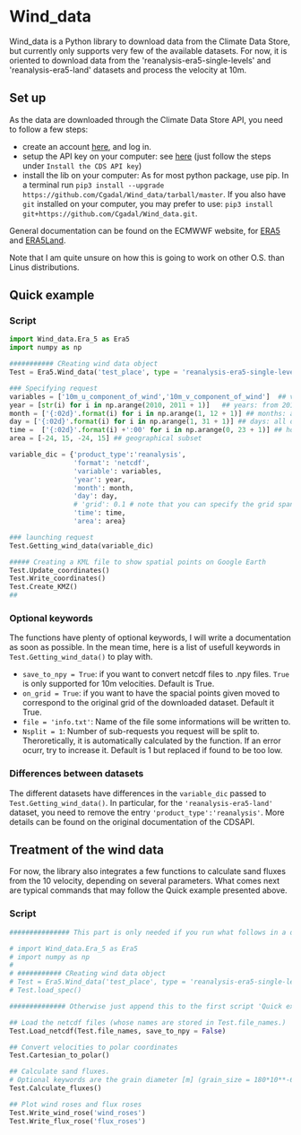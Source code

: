 # Wind_data

Wind_data is a Python library to download data from the Climate Data Store, but currently only supports very few of the available datasets.
For now, it is oriented to download data from the 'reanalysis-era5-single-levels' and 'reanalysis-era5-land' datasets and process the velocity at 10m.

## Set up
As the data are downloaded through the Climate Data Store API, you need to follow a few steps:

- create an account [here](https://cds.climate.copernicus.eu/user/register?destination=%2F%23!%2Fhome), and log in.
- setup the API key on your computer: see [here](https://cds.climate.copernicus.eu/api-how-to) (just follow the steps under `Install the CDS API key`)
- install the lib on your computer: As for most python package, use pip. In a terminal run `pip3 install --upgrade https://github.com/Cgadal/Wind_data/tarball/master`. If you also have `git` installed on your computer, you may prefer to use: `pip3 install git+https://github.com/Cgadal/Wind_data.git`.

General documentation can be found on the ECMWWF website, for [ERA5](https://www.ecmwf.int/en/forecasts/datasets/reanalysis-datasets/era5) and [ERA5Land](https://www.ecmwf.int/en/era5-land).

Note that I am quite unsure on how this is going to work on other O.S. than Linus distributions.

## Quick example

### Script

```python
import Wind_data.Era_5 as Era5
import numpy as np

########### CReating wind data object
Test = Era5.Wind_data('test_place', type = 'reanalysis-era5-single-levels')

### Specifying request
variables = ['10m_u_component_of_wind','10m_v_component_of_wind']  ## variables
year = [str(i) for i in np.arange(2010, 2011 + 1)]   ## years: from 2012 to 2018
month = ['{:02d}'.format(i) for i in np.arange(1, 12 + 1)] ## months: all of them
day = ['{:02d}'.format(i) for i in np.arange(1, 31 + 1)] ## days: all of them
time =  ['{:02d}'.format(i) +':00' for i in np.arange(0, 23 + 1)] ## hours: all of them
area = [-24, 15, -24, 15] ## geographical subset

variable_dic = {'product_type':'reanalysis',
                'format': 'netcdf',
                'variable': variables,
                'year': year,
                'month': month,
                'day': day,
                # 'grid': 0.1 # note that you can specify the grid span you want, and the CDS will interpolate for you. Native grid is 0.25 for ERA5 and 0.1 for ERA5Land.
                'time': time,
                'area': area}

### launching request
Test.Getting_wind_data(variable_dic)

##### Creating a KML file to show spatial points on Google Earth
Test.Update_coordinates()
Test.Write_coordinates()
Test.Create_KMZ()
##
```
### Optional keywords

The functions have plenty of optional keywords, I will write a documentation as soon as possible. In the mean time, here is a list of usefull keywords in `Test.Getting_wind_data()` to play with.

- `save_to_npy = True`: if you want to convert netcdf files to .npy files. `True` is only supported for 10m velocities. Default is True.
- `on_grid = True`: if you want to have the spacial points given moved to correspond to the original grid of the downloaded dataset. Default it True.
- `file = 'info.txt'`: Name of the file some informations will be written to.
- `Nsplit = 1`: Number of sub-requests you request will be split to. Theroretically, it is automatically calculated by the function. If an error ocurr, try to increase it. Default is 1 but replaced if found to be too low.


### Differences between datasets

The different datasets have differences in the `variable_dic` passed to `Test.Getting_wind_data()`. In particular, for the `'reanalysis-era5-land'` dataset, you need to remove the entry `'product_type':'reanalysis'`. More details can be found on the original documentation of the CDSAPI.


## Treatment of the wind data

For now, the library also integrates a few functions to calculate sand fluxes from the 10 velocity, depending on several parameters. What comes next are typical commands that may follow the Quick example presented above.

### Script

```python
############### This part is only needed if you run what follows in a different script

# import Wind_data.Era_5 as Era5
# import numpy as np
#
# ########### CReating wind data object
# Test = Era5.Wind_data('test_place', type = 'reanalysis-era5-single-levels') ## create the python object
# Test.load_spec()                                                            ## Load spec previously saved in 'info.txt' (or another file you might have chosen)

############## Otherwise just append this to the first script 'Quick example'

## Load the netcdf files (whose names are stored in Test.file_names.)
Test.Load_netcdf(Test.file_names, save_to_npy = False)

## Convert velocities to polar coordinates
Test.Cartesian_to_polar()

## Calculate sand fluxes.
# Optional keywords are the grain diameter [m] (grain_size = 180*10**-6), hydro. roughness [m] (z_0 = 1e-3), height of wind data [m] (z = 10), air density (rhoair = 1.293), grain density (rhosed = 2.55e3).
Test.Calculate_fluxes()

## Plot wind roses and flux roses
Test.Write_wind_rose('wind_roses')
Test.Write_flux_rose('flux_roses')
```
